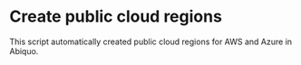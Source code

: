 # Create public cloud regions

This script automatically created public cloud regions for AWS and Azure in Abiquo.
